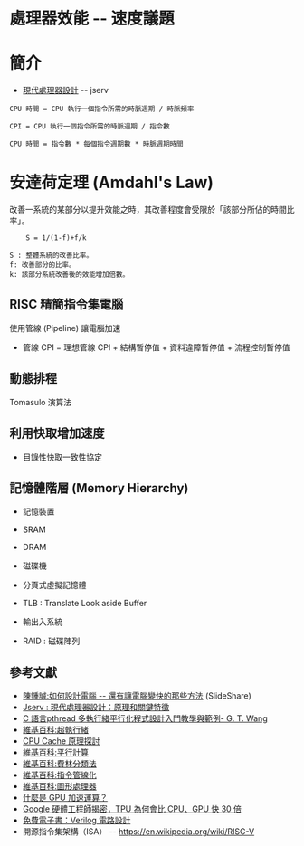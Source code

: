 # 處理器效能 -- 速度議題

# 簡介

* [現代處理器設計](http://hackfoldr.org/cpu/) -- jserv

```
CPU 時間 = CPU 執行一個指令所需的時脈週期 / 時脈頻率

CPI = CPU 執行一個指令所需的時脈週期 / 指令數

CPU 時間 = 指令數 * 每個指令週期數 * 時脈週期時間
```

# 安達荷定理 (Amdahl's Law)

改善一系統的某部分以提升效能之時，其改善程度會受限於「該部分所佔的時間比率」。

```
    S = 1/(1-f)+f/k

S : 整體系統的改善比率。
f: 改善部分的比率。
k: 該部分系統改善後的效能增加倍數。
```

## RISC 精簡指令集電腦

使用管線 (Pipeline) 讓電腦加速

* 管線 CPI = 理想管線 CPI + 結構暫停值 + 資料違障暫停值 + 流程控制暫停值

## 動態排程 

Tomasulo 演算法

## 利用快取增加速度

* 目錄性快取一致性協定

## 記憶體階層 (Memory Hierarchy)

* 記憶裝置
 * SRAM
 * DRAM
 * 磁碟機

* 分頁式虛擬記憶體
 * TLB : Translate Look aside Buffer

* 輸出入系統
 * RAID : 磁碟陣列

## 參考文獻

* [陳鍾誠:如何設計電腦 -- 還有讓電腦變快的那些方法](https://www.slideshare.net/ccckmit/ss-85466673) (SlideShare)
* [Jserv : 現代處理器設計：原理和關鍵特徵](http://hackfoldr.org/cpu/)
* [C 語言pthread 多執行緒平行化程式設計入門教學與範例- G. T. Wang](https://blog.gtwang.org/programming/pthread-multithreading-programming-in-c-tutorial/)
* [維基百科:超執行緒](https://zh.wikipedia.org/wiki/%E8%B6%85%E5%9F%B7%E8%A1%8C%E7%B7%92)
* [CPU Cache 原理探討](https://hackmd.io/s/H1U6NgK3Z)
* [維基百科:平行計算](https://zh.wikipedia.org/wiki/%E5%B9%B6%E8%A1%8C%E8%AE%A1%E7%AE%97)
* [維基百科:費林分類法](https://zh.wikipedia.org/wiki/%E8%B2%BB%E6%9E%97%E5%88%86%E9%A1%9E%E6%B3%95)
* [維基百科:指令管線化](https://zh.wikipedia.org/wiki/%E6%8C%87%E4%BB%A4%E7%AE%A1%E7%B7%9A%E5%8C%96)
* [維基百科:圖形處理器](https://zh.wikipedia.org/wiki/%E5%9C%96%E5%BD%A2%E8%99%95%E7%90%86%E5%99%A8)
* [什麼是 GPU 加速運算？](http://www.nvidia.com.tw/object/what-is-gpu-computing-tw.html)
* [Google 硬體工程師揭密，TPU 為何會比 CPU、GPU 快 30 倍](https://technews.tw/2017/04/07/first-in-depth-look-at-googles-tpu-architecture/)
* [免費電子書：Verilog 電路設計](http://ccckmit.wikidot.com/ve:main)
* 開源指令集架構（ISA） -- https://en.wikipedia.org/wiki/RISC-V
